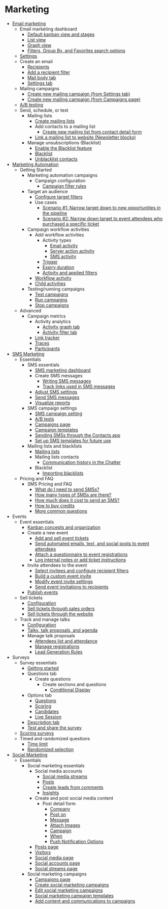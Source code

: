 # Marketing

  * [Email marketing](marketing/email_marketing.html)
    * Email marketing dashboard
      * [Default kanban view and stages](marketing/email_marketing.html#default-kanban-view-and-stages)
      * [List view](marketing/email_marketing.html#list-view)
      * [Graph view](marketing/email_marketing.html#graph-view)
      * [Filters, Group By, and Favorites search options](marketing/email_marketing.html#filters-group-by-and-favorites-search-options)
    * [Settings](marketing/email_marketing.html#settings)
    * Create an email
      * [Recipients](marketing/email_marketing.html#recipients)
      * [Add a recipient filter](marketing/email_marketing.html#add-a-recipient-filter)
      * [Mail body tab](marketing/email_marketing.html#mail-body-tab)
      * [Settings tab](marketing/email_marketing.html#settings-tab)
    * Mailing campaigns
      * [Create new mailing campaign (from Settings tab)](marketing/email_marketing.html#create-new-mailing-campaign-from-settings-tab)
      * [Create new mailing campaign (from Campaigns page)](marketing/email_marketing.html#create-new-mailing-campaign-from-campaigns-page)
    * [A/B testing](marketing/email_marketing.html#a-b-testing)
    * Send, schedule, or test
      * Mailing lists
        * [Create mailing lists](marketing/email_marketing/mailing_lists.html#create-mailing-lists)
        * Add contacts to a mailing list
          * [Create new mailing list from contact detail form](marketing/email_marketing/mailing_lists.html#create-new-mailing-list-from-contact-detail-form)
        * [Link a mailing list to website (Newsletter blocks)](marketing/email_marketing/mailing_lists.html#link-a-mailing-list-to-website-newsletter-blocks)
      * Manage unsubscriptions (Blacklist)
        * [Enable the Blacklist feature](marketing/email_marketing/unsubscriptions.html#enable-the-blacklist-feature)
        * [Blacklist](marketing/email_marketing/unsubscriptions.html#blacklist)
        * [Unblacklist contacts](marketing/email_marketing/unsubscriptions.html#unblacklist-contacts)
  * [Marketing Automation](marketing/marketing_automation.html)
    * Getting Started
      * Marketing automation campaigns
        * Campaign configuration
          * [Campaign filter rules](marketing/marketing_automation/getting_started/first_campaign.html#campaign-filter-rules)
      * Target an audience
        * [Configure target filters](marketing/marketing_automation/getting_started/target_audience.html#configure-target-filters)
        * Use cases
          * [Scenario #1: Narrow target down to new opportunities in the pipeline](marketing/marketing_automation/getting_started/target_audience.html#scenario-1-narrow-target-down-to-new-opportunities-in-the-pipeline)
          * [Scenario #2: Narrow down target to event attendees who purchased a specific ticket](marketing/marketing_automation/getting_started/target_audience.html#scenario-2-narrow-down-target-to-event-attendees-who-purchased-a-specific-ticket)
      * Campaign workflow activities
        * Add workflow activities
          * Activity types
            * [Email activity](marketing/marketing_automation/getting_started/workflow_activities.html#email-activity)
            * [Server action activity](marketing/marketing_automation/getting_started/workflow_activities.html#server-action-activity)
            * [SMS activity](marketing/marketing_automation/getting_started/workflow_activities.html#sms-activity)
          * [Trigger](marketing/marketing_automation/getting_started/workflow_activities.html#trigger)
          * [Expiry duration](marketing/marketing_automation/getting_started/workflow_activities.html#expiry-duration)
          * [Activity and applied filters](marketing/marketing_automation/getting_started/workflow_activities.html#activity-and-applied-filters)
        * [Workflow activity](marketing/marketing_automation/getting_started/workflow_activities.html#workflow-activity)
        * [Child activities](marketing/marketing_automation/getting_started/workflow_activities.html#child-activities)
      * Testing/running campaigns
        * [Test campaigns](marketing/marketing_automation/getting_started/testing_running.html#test-campaigns)
        * [Run campaigns](marketing/marketing_automation/getting_started/testing_running.html#run-campaigns)
        * [Stop campaigns](marketing/marketing_automation/getting_started/testing_running.html#stop-campaigns)
    * Advanced
      * Campaign metrics
        * Activity analytics
          * [Activity graph tab](marketing/marketing_automation/advanced/understanding_metrics.html#activity-graph-tab)
          * [Activity filter tab](marketing/marketing_automation/advanced/understanding_metrics.html#activity-filter-tab)
        * [Link tracker](marketing/marketing_automation/advanced/understanding_metrics.html#link-tracker)
        * [Traces](marketing/marketing_automation/advanced/understanding_metrics.html#traces)
        * [Participants](marketing/marketing_automation/advanced/understanding_metrics.html#participants)
  * [SMS Marketing](marketing/sms_marketing.html)
    * Essentials
      * SMS essentials
        * [SMS marketing dashboard](marketing/sms_marketing/essentials/sms_essentials.html#sms-marketing-dashboard)
        * Create SMS messages
          * [Writing SMS messages](marketing/sms_marketing/essentials/sms_essentials.html#writing-sms-messages)
          * [Track links used in SMS messages](marketing/sms_marketing/essentials/sms_essentials.html#track-links-used-in-sms-messages)
        * [Adjust SMS settings](marketing/sms_marketing/essentials/sms_essentials.html#adjust-sms-settings)
        * [Send SMS messages](marketing/sms_marketing/essentials/sms_essentials.html#send-sms-messages)
        * [Visualize reports](marketing/sms_marketing/essentials/sms_essentials.html#visualize-reports)
      * SMS campaign settings
        * [SMS campaign setting](marketing/sms_marketing/essentials/sms_campaign_settings.html#sms-campaign-setting)
        * [A/B tests](marketing/sms_marketing/essentials/sms_campaign_settings.html#a-b-tests)
        * [Campaigns page](marketing/sms_marketing/essentials/sms_campaign_settings.html#campaigns-page)
        * [Campaign templates](marketing/sms_marketing/essentials/sms_campaign_settings.html#campaign-templates)
        * [Sending SMSs through the Contacts app](marketing/sms_marketing/essentials/sms_campaign_settings.html#sending-smss-through-the-contacts-app)
        * [Set up SMS templates for future use](marketing/sms_marketing/essentials/sms_campaign_settings.html#set-up-sms-templates-for-future-use)
      * Mailing lists and blacklists
        * [Mailing lists](marketing/sms_marketing/essentials/mailing_lists_blacklists.html#mailing-lists)
        * Mailing lists contacts
          * [Communication history in the Chatter](marketing/sms_marketing/essentials/mailing_lists_blacklists.html#communication-history-in-the-chatter)
        * Blacklist
          * [Importing blacklists](marketing/sms_marketing/essentials/mailing_lists_blacklists.html#importing-blacklists)
    * Pricing and FAQ
      * SMS Pricing and FAQ
        * [What do I need to send SMSs?](marketing/sms_marketing/pricing/pricing_and_faq.html#what-do-i-need-to-send-smss)
        * [How many types of SMSs are there?](marketing/sms_marketing/pricing/pricing_and_faq.html#how-many-types-of-smss-are-there)
        * [How much does it cost to send an SMS?](marketing/sms_marketing/pricing/pricing_and_faq.html#how-much-does-it-cost-to-send-an-sms)
        * [How to buy credits](marketing/sms_marketing/pricing/pricing_and_faq.html#how-to-buy-credits)
        * [More common questions](marketing/sms_marketing/pricing/pricing_and_faq.html#more-common-questions)
  * Events
    * Event essentials
      * [Kanban concepts and organization](marketing/events/event_essentials.html#kanban-concepts-and-organization)
      * Create a new event
        * [Add and sell event tickets](marketing/events/event_essentials.html#add-and-sell-event-tickets)
        * [Send automated emails, text, and social posts to event attendees](marketing/events/event_essentials.html#send-automated-emails-text-and-social-posts-to-event-attendees)
        * [Attach a questionnaire to event registrations](marketing/events/event_essentials.html#attach-a-questionnaire-to-event-registrations)
        * [Log internal notes or add ticket instructions](marketing/events/event_essentials.html#log-internal-notes-or-add-ticket-instructions)
      * Invite attendees to the event
        * [Select invitees and configure recipient filters](marketing/events/event_essentials.html#select-invitees-and-configure-recipient-filters)
        * [Build a custom event invite](marketing/events/event_essentials.html#build-a-custom-event-invite)
        * [Modify event invite settings](marketing/events/event_essentials.html#modify-event-invite-settings)
        * [Send event invitations to recipients](marketing/events/event_essentials.html#send-event-invitations-to-recipients)
      * [Publish events](marketing/events/event_essentials.html#publish-events)
    * Sell tickets
      * [Configuration](marketing/events/sell_tickets.html#configuration)
      * [Sell tickets through sales orders](marketing/events/sell_tickets.html#sell-tickets-through-sales-orders)
      * [Sell tickets through the website](marketing/events/sell_tickets.html#sell-tickets-through-the-website)
    * Track and manage talks
      * [Configuration](marketing/events/track_manage_talks.html#configuration)
      * [Talks, talk proposals, and agenda](marketing/events/track_manage_talks.html#talks-talk-proposals-and-agenda)
      * Manage talk proposals
        * [Attendees list and attendance](marketing/events/track_manage_talks.html#attendees-list-and-attendance)
        * [Manage registrations](marketing/events/track_manage_talks.html#manage-registrations)
        * [Lead Generation Rules](marketing/events/track_manage_talks.html#lead-generation-rules)
  * Surveys
    * Survey essentials
      * [Getting started](marketing/surveys/create.html#getting-started)
      * Questions tab
        * Create questions
          * Create sections and questions
            * [Conditional Display](marketing/surveys/create.html#conditional-display)
      * Options tab
        * [Questions](marketing/surveys/create.html#questions)
        * [Scoring](marketing/surveys/create.html#scoring)
        * [Candidates](marketing/surveys/create.html#candidates)
        * [Live Session](marketing/surveys/create.html#live-session)
      * [Description tab](marketing/surveys/create.html#description-tab)
      * [Test and share the survey](marketing/surveys/create.html#test-and-share-the-survey)
    * [Scoring surveys](marketing/surveys/scoring.html)
    * Timed and randomized questions
      * [Time limit](marketing/surveys/time_random.html#time-limit)
      * [Randomized selection](marketing/surveys/time_random.html#randomized-selection)
  * [Social Marketing](marketing/social_marketing.html)
    * Essentials
      * Social marketing essentials
        * Social media accounts
          * [Social media streams](marketing/social_marketing/essentials/social_essentials.html#social-media-streams)
          * [Posts](marketing/social_marketing/essentials/social_essentials.html#posts)
          * [Create leads from comments](marketing/social_marketing/essentials/social_essentials.html#create-leads-from-comments)
          * [Insights](marketing/social_marketing/essentials/social_essentials.html#insights)
        * Create and post social media content
          * Post detail form
            * [Company](marketing/social_marketing/essentials/social_essentials.html#company)
            * [Post on](marketing/social_marketing/essentials/social_essentials.html#post-on)
            * [Message](marketing/social_marketing/essentials/social_essentials.html#message)
            * [Attach Images](marketing/social_marketing/essentials/social_essentials.html#attach-images)
            * [Campaign](marketing/social_marketing/essentials/social_essentials.html#campaign)
            * [When](marketing/social_marketing/essentials/social_essentials.html#when)
            * [Push Notification Options](marketing/social_marketing/essentials/social_essentials.html#push-notification-options)
        * [Posts page](marketing/social_marketing/essentials/social_essentials.html#posts-page)
        * [Visitors](marketing/social_marketing/essentials/social_essentials.html#visitors)
        * [Social media page](marketing/social_marketing/essentials/social_essentials.html#social-media-page)
        * [Social accounts page](marketing/social_marketing/essentials/social_essentials.html#social-accounts-page)
        * [Social streams page](marketing/social_marketing/essentials/social_essentials.html#social-streams-page)
      * Social marketing campaigns
        * [Campaigns page](marketing/social_marketing/essentials/social_campaigns.html#campaigns-page)
        * [Create social marketing campaigns](marketing/social_marketing/essentials/social_campaigns.html#create-social-marketing-campaigns)
        * [Edit social marketing campaigns](marketing/social_marketing/essentials/social_campaigns.html#edit-social-marketing-campaigns)
        * [Social marketing campaign templates](marketing/social_marketing/essentials/social_campaigns.html#social-marketing-campaign-templates)
        * [Add content and communications to campaigns](marketing/social_marketing/essentials/social_campaigns.html#add-content-and-communications-to-campaigns)


